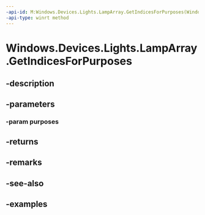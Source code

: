 ```yaml
---
-api-id: M:Windows.Devices.Lights.LampArray.GetIndicesForPurposes(Windows.Devices.Lights.LampPurposes)
-api-type: winrt method
---
```


<!-- Method syntax.
public int[] LampArray.GetIndicesForPurposes(LampPurposes purposes)
-->

# Windows.Devices.Lights.LampArray.GetIndicesForPurposes

## -description

## -parameters
### -param purposes

## -returns

## -remarks

## -see-also

## -examples

